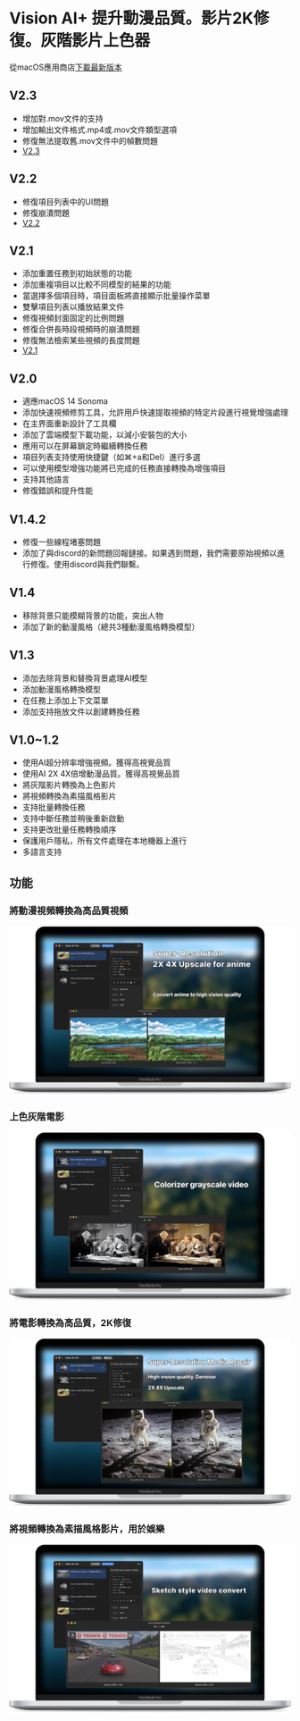 # Vision AI+ 提升動漫品質。影片2K修復。灰階影片上色器

從macOS應用商店[下載最新版本](https://apps.apple.com/us/app/id6445976076)

V2.3
---
- 增加對.mov文件的支持
- 增加輸出文件格式.mp4或.mov文件類型選項
- 修復無法提取舊.mov文件中的幀數問題
- [V2.3](https://download.marksdo.com/apps/VisionAI/V2.3/VisionAI.dmg)

V2.2
---
- 修復項目列表中的UI問題
- 修復崩潰問題
- [V2.2](https://download.marksdo.com/apps/VisionAI/V2.2/VisionAI.dmg)

V2.1
---
- 添加重置任務到初始狀態的功能
- 添加重複項目以比較不同模型的結果的功能
- 當選擇多個項目時，項目面板將直接顯示批量操作菜單
- 雙擊項目列表以播放結果文件
- 修復視頻封面固定的比例問題
- 修復合併長時段視頻時的崩潰問題
- 修復無法檢索某些視頻的長度問題
- [V2.1](https://download.marksdo.com/apps/VisionAI/V2.1/VisionAI.zip)

V2.0
---
- 適應macOS 14 Sonoma
- 添加快速視頻修剪工具，允許用戶快速提取視頻的特定片段進行視覺增強處理
- 在主界面重新設計了工具欄
- 添加了雲端模型下載功能，以減小安裝包的大小
- 應用可以在屏幕鎖定時繼續轉換任務
- 項目列表支持使用快捷鍵（如⌘+a和Del）進行多選
- 可以使用模型增強功能將已完成的任務直接轉換為增強項目
- 支持其他語言
- 修復錯誤和提升性能

V1.4.2
---
- 修復一些線程堵塞問題
- 添加了與discord的新問題回報鏈接。如果遇到問題，我們需要原始視頻以進行修復。使用discord與我們聯繫。

V1.4
---
- 移除背景只能模糊背景的功能，突出人物
- 添加了新的動漫風格（總共3種動漫風格轉換模型）

V1.3
---
- 添加去除背景和替換背景處理AI模型
- 添加動漫風格轉換模型
- 在任務上添加上下文菜單
- 添加支持拖放文件以創建轉換任務

V1.0~1.2
---
- 使用AI超分辨率增強視頻。獲得高視覺品質
- 使用AI 2X 4X倍增動漫品質。獲得高視覺品質
- 將灰階影片轉換為上色影片
- 將視頻轉換為素描風格影片
- 支持批量轉換任務
- 支持中斷任務並稍後重新啟動
- 支持更改批量任務轉換順序
- 保護用戶隱私，所有文件處理在本地機器上進行
- 多語言支持

## 功能

### 將動漫視頻轉換為高品質視頻
![convert-anime-high-quality](imgs/Web-Preview-1.png)

### 上色灰階電影
![colorizer-grayscale-movie](imgs/Web-Preview-2.png)

### 將電影轉換為高品質，2K修復
![convert-movie-to-high-quality](imgs/Web-Preview-3.png)

### 將視頻轉換為素描風格影片，用於娛樂
![Convert-video-to-sketch-style-video-for-fun](imgs/Web-Preview-4.png)